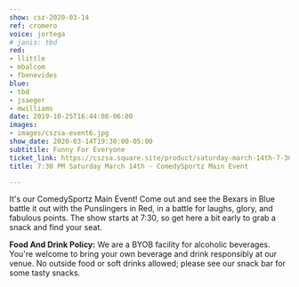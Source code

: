```yaml
---
show: csz-2020-03-14
ref: cromero
voice: jortega
# janis: tbd
red:
- llittle
- mbalcom
- fbenevides
blue:
- tbd
- jsaeger
- mwilliams
date: 2019-10-25T16:44:08-06:00
images:
- images/cszsa-event6.jpg
show_date: 2020-03-14T19:30:00-05:00
subtitile: Funny For Everyone
ticket_link: https://cszsa.square.site/product/saturday-march-14th-7-30-pm-comedysportz-main-event/184?cs=true
title: 7:30 PM Saturday March 14th - ComedySportz Main Event

---
```

It's our ComedySportz Main Event! Come out and see the Bexars in Blue battle it out with the Punslingers in Red, in a battle for laughs, glory, and fabulous points. The show starts at 7:30, so get here a bit early to grab a snack and find your seat.

**Food And Drink Policy:** We are a BYOB facility for alcoholic beverages. You're welcome to bring your own beverage and drink responsibly at our venue. No outside food or soft drinks allowed; please see our snack bar for some tasty snacks.

